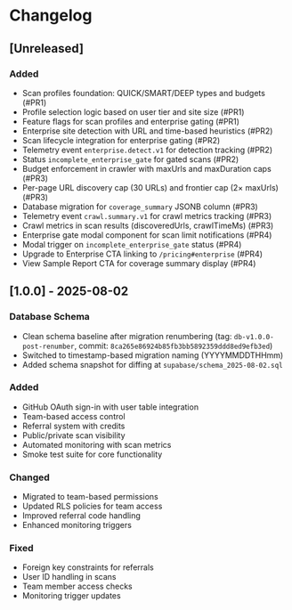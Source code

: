 # Changelog

## [Unreleased]

### Added
- Scan profiles foundation: QUICK/SMART/DEEP types and budgets (#PR1)
- Profile selection logic based on user tier and site size (#PR1)
- Feature flags for scan profiles and enterprise gating (#PR1)
- Enterprise site detection with URL and time-based heuristics (#PR2)
- Scan lifecycle integration for enterprise gating (#PR2)
- Telemetry event `enterprise.detect.v1` for detection tracking (#PR2)
- Status `incomplete_enterprise_gate` for gated scans (#PR2)
- Budget enforcement in crawler with maxUrls and maxDuration caps (#PR3)
- Per-page URL discovery cap (30 URLs) and frontier cap (2× maxUrls) (#PR3)
- Database migration for `coverage_summary` JSONB column (#PR3)
- Telemetry event `crawl.summary.v1` for crawl metrics tracking (#PR3)
- Crawl metrics in scan results (discoveredUrls, crawlTimeMs) (#PR3)
- Enterprise gate modal component for scan limit notifications (#PR4)
- Modal trigger on `incomplete_enterprise_gate` status (#PR4)
- Upgrade to Enterprise CTA linking to `/pricing#enterprise` (#PR4)
- View Sample Report CTA for coverage summary display (#PR4)

## [1.0.0] - 2025-08-02

### Database Schema
- Clean schema baseline after migration renumbering (tag: `db-v1.0.0-post-renumber`, commit: `8ca265e86924b85fb3bb5892359ddd8ed9efb3ed`)
- Switched to timestamp-based migration naming (YYYYMMDDTHHmm)
- Added schema snapshot for diffing at `supabase/schema_2025-08-02.sql`

### Added
- GitHub OAuth sign-in with user table integration
- Team-based access control
- Referral system with credits
- Public/private scan visibility
- Automated monitoring with scan metrics
- Smoke test suite for core functionality

### Changed
- Migrated to team-based permissions
- Updated RLS policies for team access
- Improved referral code handling
- Enhanced monitoring triggers

### Fixed
- Foreign key constraints for referrals
- User ID handling in scans
- Team member access checks
- Monitoring trigger updates